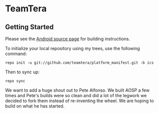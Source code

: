 TeamTera
===========



Getting Started
---------------

Please see the [Android source page](http://source.android.com/source/index.html) for building instructions.

To initialize your local repository using my trees, use the following command:

    repo init -u git://github.com/teamtera/platform_manifest.git -b ics

Then to sync up:

    repo sync

We want to add a huge shout out to Pete Alfonso. We built AOSP a few times and Pete's builds were so clean and did 
a lot of the legwork we decided to fork them instead of re-inventing the wheel. We are hoping to build on what he has started.
